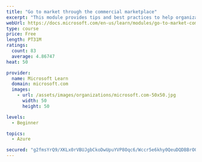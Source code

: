 ```yaml
---
title: "Go to market through the commercial marketplace"
excerpt: "This module provides tips and best practices to help organizations create their business plan for success in the commercial marketplace"
webUrl: https://docs.microsoft.com/en-us/learn/modules/go-to-market-commercial-marketplace/
type: course
price: Free
length: PT31M
ratings:
  count: 83
  average: 4.86747
heat: 50

provider:
  name: Microsoft Learn
  domain: microsoft.com
  images:
    - url: /assets/images/organizations/microsoft.com-50x50.jpg
      width: 50
      height: 50

levels:
  - Beginner

topics:
  - Azure

secured: "g2fmsYrQ9/XKLx0rVBUJgbCkoDwUpuYVP8Oqc6/Wccr5e6khy0QeuDQDBBrO0aG8LU31j1QR0iWFjpbon6WGpI5wcU1RkPinukkz1iCwSM2nQlO0Xd4S6k90HrUvfNOeoO+jxm9ZsVY+jFnHMhOLoi97PO/SxnWOLJxI0HrtoL7CaD3sd+3asdovcpmcQ3pUJShLBnFtepoofcipJwxJikgHAMvD8n00+lBidEgDHeGHLDNldpe1Dhd/iIIE10RlzgeXmHcEZiEKJMuv2KlFzjv4SbralbAxLflnsFikLwB4LZE/2bx2wiUwmRyMb8DB95AsIdAkZAvJ7ee0QSsbP2uIIcV8bafErahLoqpbojxriT5xM9yqJhhKn/5vUiFe8bbcuEOLNlZVboCvTn98XQZcT4Mfz+eqXtRcWkbtLN0=;6D3Ns/I9Z0YkMop1qXYYdA=="
---
```


